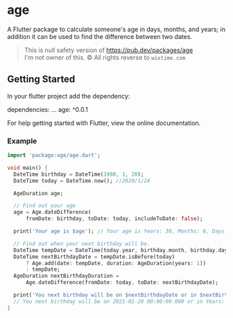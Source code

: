 # age

A Flutter package to calculate someone's age in days, months, and years; in addition it can be used to find the difference between two dates.

> This is null safety version of https://pub.dev/packages/age <br>
> I'm not owner of this. © All rights reverse to `wixtime.com`

## Getting Started

In your flutter project add the dependency:

dependencies:
  ...
  age: ^0.0.1

For help getting started with Flutter, view the online documentation.

### Example

```dart
import 'package:age/age.dart';

void main() {
  DateTime birthday = DateTime(1990, 1, 20);
  DateTime today = DateTime.now(); //2020/1/24

  AgeDuration age;

  // Find out your age
  age = Age.dateDifference(
      fromDate: birthday, toDate: today, includeToDate: false);

  print('Your age is $age'); // Your age is Years: 30, Months: 0, Days: 4

  // Find out when your next birthday will be.
  DateTime tempDate = DateTime(today.year, birthday.month, birthday.day);
  DateTime nextBirthdayDate = tempDate.isBefore(today)
      ? Age.add(date: tempDate, duration: AgeDuration(years: 1))
      : tempDate;
  AgeDuration nextBirthdayDuration =
      Age.dateDifference(fromDate: today, toDate: nextBirthdayDate);

  print('You next birthday will be on $nextBirthdayDate or in $nextBirthdayDuration');
  // You next birthday will be on 2021-01-20 00:00:00.000 or in Years: 0, Months: 11, Days: 27
}
```
